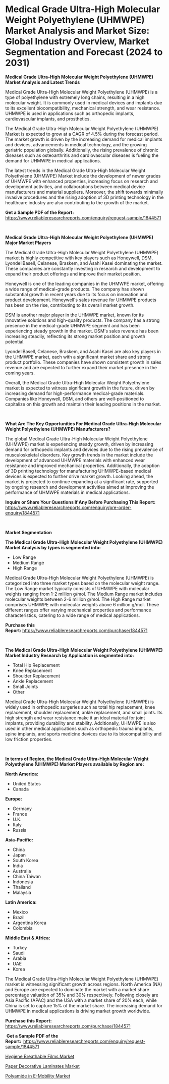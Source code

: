 <p><h1>Medical Grade Ultra-High Molecular Weight Polyethylene (UHMWPE) Market Analysis and Market Size: Global Industry Overview, Market Segmentation and Forecast (2024 to 2031)</h1></p><p><strong>Medical Grade Ultra-High Molecular Weight Polyethylene (UHMWPE) Market Analysis and Latest Trends</strong></p>
<p><p>Medical Grade Ultra-High Molecular Weight Polyethylene (UHMWPE) is a type of polyethylene with extremely long chains, resulting in a high molecular weight. It is commonly used in medical devices and implants due to its excellent biocompatibility, mechanical strength, and wear resistance. UHMWPE is used in applications such as orthopedic implants, cardiovascular implants, and prosthetics.</p><p>The Medical Grade Ultra-High Molecular Weight Polyethylene (UHMWPE) Market is expected to grow at a CAGR of 4.5% during the forecast period. The market growth is driven by the increasing demand for medical implants and devices, advancements in medical technology, and the growing geriatric population globally. Additionally, the rising prevalence of chronic diseases such as osteoarthritis and cardiovascular diseases is fueling the demand for UHMWPE in medical applications.</p><p>The latest trends in the Medical Grade Ultra-High Molecular Weight Polyethylene (UHMWPE) Market include the development of newer grades of UHMWPE with enhanced properties, increasing focus on research and development activities, and collaborations between medical device manufacturers and material suppliers. Moreover, the shift towards minimally invasive procedures and the rising adoption of 3D printing technology in the healthcare industry are also contributing to the growth of the market.</p></p>
<p><strong>Get a Sample PDF of the Report:&nbsp;</strong> <a href="https://www.reliableresearchreports.com/enquiry/request-sample/1844571">https://www.reliableresearchreports.com/enquiry/request-sample/1844571</a></p>
<p>&nbsp;</p>
<p><strong>Medical Grade Ultra-High Molecular Weight Polyethylene (UHMWPE) Major Market Players</strong></p>
<p><p>The Medical Grade Ultra-High Molecular Weight Polyethylene (UHMWPE) market is highly competitive with key players such as Honeywell, DSM, LyondellBasell, Celanese, Braskem, and Asahi Kasei dominating the market. These companies are constantly investing in research and development to expand their product offerings and improve their market position.</p><p>Honeywell is one of the leading companies in the UHMWPE market, offering a wide range of medical-grade products. The company has shown substantial growth in recent years due to its focus on innovation and product development. Honeywell's sales revenue for UHMWPE products has been on the rise, contributing to its overall market growth.</p><p>DSM is another major player in the UHMWPE market, known for its innovative solutions and high-quality products. The company has a strong presence in the medical-grade UHMWPE segment and has been experiencing steady growth in the market. DSM's sales revenue has been increasing steadily, reflecting its strong market position and growth potential.</p><p>LyondellBasell, Celanese, Braskem, and Asahi Kasei are also key players in the UHMWPE market, each with a significant market share and strong product portfolio. These companies have shown consistent growth in sales revenue and are expected to further expand their market presence in the coming years.</p><p>Overall, the Medical Grade Ultra-High Molecular Weight Polyethylene market is expected to witness significant growth in the future, driven by increasing demand for high-performance medical-grade materials. Companies like Honeywell, DSM, and others are well-positioned to capitalize on this growth and maintain their leading positions in the market.</p></p>
<p>&nbsp;</p>
<p><strong>What Are The Key Opportunities For Medical Grade Ultra-High Molecular Weight Polyethylene (UHMWPE) Manufacturers?</strong></p>
<p><p>The global Medical Grade Ultra-High Molecular Weight Polyethylene (UHMWPE) market is experiencing steady growth, driven by increasing demand for orthopedic implants and devices due to the rising prevalence of musculoskeletal disorders. Key growth trends in the market include the development of advanced UHMWPE materials with enhanced wear resistance and improved mechanical properties. Additionally, the adoption of 3D printing technology for manufacturing UHMWPE-based medical devices is expected to further drive market growth. Looking ahead, the market is projected to continue expanding at a significant rate, supported by ongoing research and development activities aimed at improving the performance of UHMWPE materials in medical applications.</p></p>
<p><strong>Inquire or Share Your Questions If Any Before Purchasing This Report:</strong> <a href="https://www.reliableresearchreports.com/enquiry/pre-order-enquiry/1844571">https://www.reliableresearchreports.com/enquiry/pre-order-enquiry/1844571</a></p>
<p>&nbsp;</p>
<p><strong>Market Segmentation</strong></p>
<p><strong>The Medical Grade Ultra-High Molecular Weight Polyethylene (UHMWPE) Market Analysis by types is segmented into:</strong></p>
<p><ul><li>Low Range</li><li>Medium Range</li><li>High Range</li></ul></p>
<p><p>Medical Grade Ultra-High Molecular Weight Polyethylene (UHMWPE) is categorized into three market types based on the molecular weight range. The Low Range market typically consists of UHMWPE with molecular weights ranging from 1-2 million g/mol. The Medium Range market includes molecular weights between 2-6 million g/mol. The High Range market comprises UHMWPE with molecular weights above 6 million g/mol. These different ranges offer varying mechanical properties and performance characteristics, catering to a wide range of medical applications.</p></p>
<p><strong>Purchase this Report:&nbsp;</strong><a href="https://www.reliableresearchreports.com/purchase/1844571">https://www.reliableresearchreports.com/purchase/1844571</a></p>
<p>&nbsp;</p>
<p><strong>The Medical Grade Ultra-High Molecular Weight Polyethylene (UHMWPE) Market Industry Research by Application is segmented into:</strong></p>
<p><ul><li>Total Hip Replacement</li><li>Knee Replacement</li><li>Shoulder Replacement</li><li>Ankle Replacement</li><li>Small Joints</li><li>Other</li></ul></p>
<p><p>Medical Grade Ultra-High Molecular Weight Polyethylene (UHMWPE) is widely used in orthopedic surgeries such as total hip replacement, knee replacement, shoulder replacement, ankle replacement, and small joints. Its high strength and wear resistance make it an ideal material for joint implants, providing durability and stability. Additionally, UHMWPE is also used in other medical applications such as orthopedic trauma implants, spine implants, and sports medicine devices due to its biocompatibility and low friction properties.</p></p>
<p>&nbsp;</p>
<p><strong>In terms of Region, the Medical Grade Ultra-High Molecular Weight Polyethylene (UHMWPE) Market Players available by Region are:</strong></p>
<p>
    <p> <strong> North America: </strong>
        <ul>
            <li>United States</li>
            <li>Canada</li>
        </ul>
        </p> 
    <p> <strong> Europe: </strong>
        <ul>
            <li>Germany</li>
            <li>France</li>
            <li>U.K.</li>
            <li>Italy</li>
            <li>Russia</li>
        </ul>
        </p> 
    <p> <strong> Asia-Pacific: </strong>
        <ul>
            <li>China</li>
            <li>Japan</li>
            <li>South Korea</li>
            <li>India</li>
            <li>Australia</li>
            <li>China Taiwan</li>
            <li>Indonesia</li>
            <li>Thailand</li>
            <li>Malaysia</li>
        </ul>
        </p> 
    <p> <strong> Latin America: </strong>
        <ul>
            <li>Mexico</li>
            <li>Brazil</li>
            <li>Argentina Korea</li>
            <li>Colombia</li>
        </ul>
        </p> 
    <p> <strong> Middle East & Africa: </strong>
        <ul>
            <li>Turkey</li>
            <li>Saudi</li>
            <li>Arabia</li>
            <li>UAE</li>
            <li>Korea</li>
        </ul>
    </p>
    </p>
<p><p>The Medical Grade Ultra-High Molecular Weight Polyethylene (UHMWPE) market is witnessing significant growth across regions. North America (NA) and Europe are expected to dominate the market with a market share percentage valuation of 35% and 30% respectively. Following closely are Asia Pacific (APAC) and the USA with a market share of 20% each, while China is set to capture 15% of the market share. The increasing demand for UHMWPE in medical applications is driving market growth worldwide.</p></p>
<p><strong>Purchase this Report: </strong><a href="https://www.reliableresearchreports.com/purchase/1844571">https://www.reliableresearchreports.com/purchase/1844571</a></p>
<p>&nbsp;<strong>Get a Sample PDF of the Report:&nbsp;&nbsp;</strong><a href="https://www.reliableresearchreports.com/enquiry/request-sample/1844571">https://www.reliableresearchreports.com/enquiry/request-sample/1844571</a></p>
<p><strong></strong></p>
<p><p><a href="https://github.com/pgtimber/Market-Research-Report-List-1/blob/main/hygiene-breathable-films-market.md">Hygiene Breathable Films Market</a></p><p><a href="https://github.com/arionmp/Market-Research-Report-List-2/blob/main/paper-decorative-laminates-market.md">Paper Decorative Laminates Market</a></p><p><a href="https://github.com/lataunyatinikmelvin59ilbd0dv/Market-Research-Report-List-1/blob/main/polyamide-in-e-mobility-market.md">Polyamide in E-Mobility Market</a></p></p>